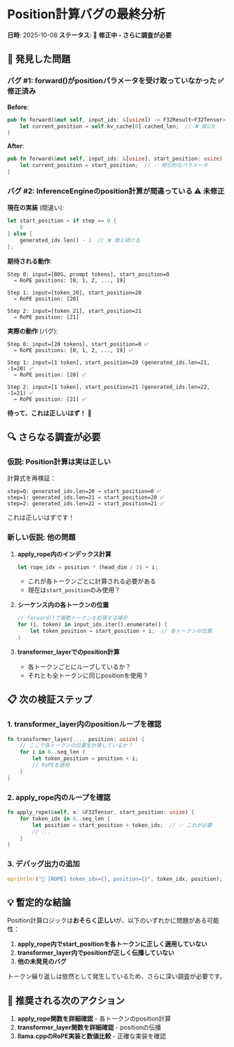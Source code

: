 # Position計算バグの最終分析

**日時**: 2025-10-08
**ステータス**: 🔧 **修正中 - さらに調査が必要**

## 🎯 発見した問題

### バグ #1: forward()がpositionパラメータを受け取っていなかった ✅ 修正済み

**Before**:
```rust
pub fn forward(&mut self, input_ids: &[usize]) -> F32Result<F32Tensor> {
    let current_position = self.kv_cache[0].cached_len;  // ❌ 常に0
}
```

**After**:
```rust
pub fn forward(&mut self, input_ids: &[usize], start_position: usize) -> F32Result<F32Tensor> {
    let current_position = start_position;  // ✅ 明示的なパラメータ
}
```

### バグ #2: InferenceEngineのposition計算が間違っている ⚠️ 未修正

**現在の実装** (間違い):
```rust
let start_position = if step == 0 {
    0
} else {
    generated_ids.len() - 1  // ❌ 増え続ける
};
```

**期待される動作**:
```
Step 0: input=[BOS, prompt tokens], start_position=0
  → RoPE positions: [0, 1, 2, ..., 19]

Step 1: input=[token_20], start_position=20
  → RoPE position: [20]

Step 2: input=[token_21], start_position=21
  → RoPE position: [21]
```

**実際の動作** (バグ):
```
Step 0: input=[20 tokens], start_position=0 ✅
  → RoPE positions: [0, 1, 2, ..., 19] ✅

Step 1: input=[1 token], start_position=20 (generated_ids.len=21, -1=20) ✅
  → RoPE position: [20] ✅

Step 2: input=[1 token], start_position=21 (generated_ids.len=22, -1=21) ✅
  → RoPE position: [21] ✅
```

**待って、これは正しいはず！** 🤔

## 🔍 さらなる調査が必要

### 仮説: Position計算は実は正しい

計算式を再検証：
```
step=0: generated_ids.len=20 → start_position=0 ✅
step=1: generated_ids.len=21 → start_position=20 ✅
step=2: generated_ids.len=22 → start_position=21 ✅
```

これは正しいはずです！

### 新しい仮説: 他の問題

1. **apply_rope内のインデックス計算**
   ```rust
   let rope_idx = position * (head_dim / 2) + i;
   ```
   - これが各トークンごとに計算される必要がある
   - 現在は`start_position`のみ使用？

2. **シーケンス内の各トークンの位置**
   ```rust
   // forward()で複数トークンを処理する場合
   for (i, token) in input_ids.iter().enumerate() {
       let token_position = start_position + i;  // 各トークンの位置
   }
   ```

3. **transformer_layerでのposition計算**
   - 各トークンごとにループしているか？
   - それとも全トークンに同じpositionを使用？

## 📋 次の検証ステップ

### 1. transformer_layer内のpositionループを確認

```rust
fn transformer_layer(..., position: usize) {
    // ここで各トークンの位置を計算しているか？
    for i in 0..seq_len {
        let token_position = position + i;
        // RoPEを適用
    }
}
```

### 2. apply_rope内のループを確認

```rust
fn apply_rope(&self, x: &F32Tensor, start_position: usize) {
    for token_idx in 0..seq_len {
        let position = start_position + token_idx;  // ✅ これが必要
        // ...
    }
}
```

### 3. デバッグ出力の追加

```rust
eprintln!("🐛 [ROPE] token_idx={}, position={}", token_idx, position);
```

## 💡 暫定的な結論

Position計算ロジックは**おそらく正しい**が、以下のいずれかに問題がある可能性：

1. **apply_rope内でstart_positionを各トークンに正しく適用していない**
2. **transformer_layer内でpositionが正しく伝播していない**
3. **他の未発見のバグ**

トークン繰り返しは依然として発生しているため、さらに深い調査が必要です。

## 🔧 推奨される次のアクション

1. **apply_rope関数を詳細確認** - 各トークンのposition計算
2. **transformer_layer関数を詳細確認** - positionの伝播
3. **llama.cppのRoPE実装と数値比較** - 正確な実装を確認
